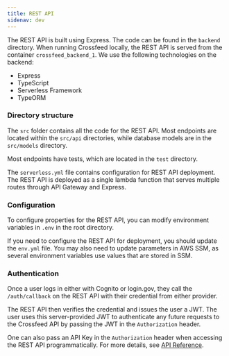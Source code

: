 ```yaml
---
title: REST API
sidenav: dev
---
```


The REST API is built using Express. The code can be found in the `backend` directory.
When running Crossfeed locally, the REST API is served from the container
`crossfeed_backend_1`. We use the following technologies
on the backend:

- Express
- TypeScript
- Serverless Framework
- TypeORM

### Directory structure

The `src` folder contains all the code for the REST API. Most endpoints are located
within the `src/api` directories, while database models are in the `src/models` directory.

Most endpoints have tests, which are located in the `test` directory.

The `serverless.yml` file contains configuration for REST API deployment. The REST API
is deployed as a single lambda function that serves multiple routes through API Gateway
and Express.

### Configuration

To configure properties for the REST API, you can modify
environment variables in `.env` in the root directory.

If you need to configure the REST API for deployment, you should update the
`env.yml` file. You may also need to update parameters in AWS SSM, as several
environment variables use values that are stored in SSM.

<!-- TODO: document environment variables -->
<!-- Here is a list of all environment variables:

| Name                            | Description                                                               | Sample value                                  |
| ------------------------------- | ------------------------------------------------------------------------- | --------------------------------------------- |
| `REACT_APP_API_URL`             | URL for REST API                                                          | `https://api.staging.crossfeed.cyber.dhs.gov` | -->

### Authentication

Once a user logs in either with Cognito or login.gov, they call the `/auth/callback` on the REST API
with their credential from either provider.

The REST API then verifies the credential and issues the user a JWT. The user uses this server-provided JWT
to authenticate any future requests to the Crossfeed API by passing the JWT in the `Authorization` header.

One can also pass an API Key in the `Authorization` header when accessing the REST API programmatically. For more details, see [API Reference](/api-reference/).
